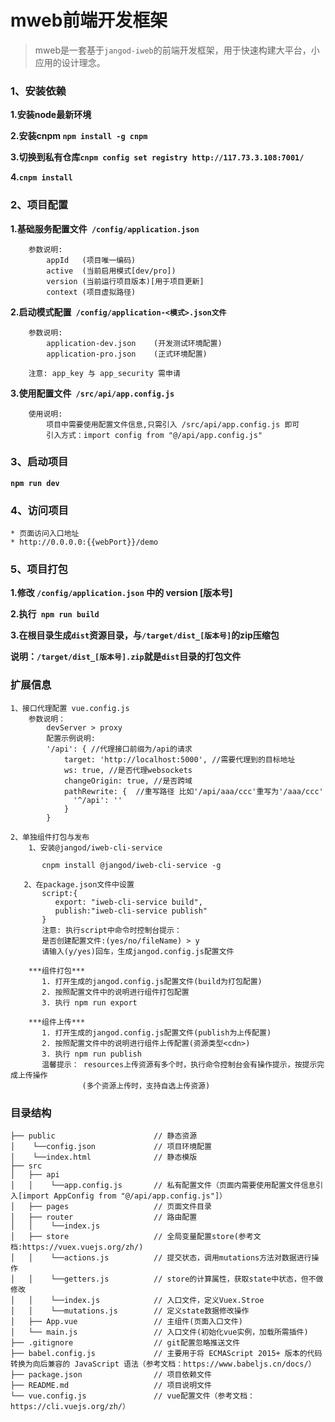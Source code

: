 # mweb前端开发框架
> mweb是一套基于`jangod-iweb`的前端开发框架，用于快速构建大平台，小应用的设计理念。

### 1、安装依赖
**1.安装node最新环境**

**2.安装cnpm `npm install -g cnpm`**

**3.切换到私有仓库`cnpm config set registry http://117.73.3.108:7001/`**

**4.`cnpm install`**

### 2、项目配置
**1.基础服务配置文件` /config/application.json`**
```
    参数说明: 
        appId   (项目唯一编码)
        active  (当前启用模式[dev/pro])
        version (当前运行项目版本)[用于项目更新]
        context (项目虚拟路径)
```
**2.启动模式配置` /config/application-<模式>.json文件`**
```
    参数说明:
        application-dev.json    (开发测试环境配置)
        application-pro.json    (正式环境配置)
        
    注意: app_key 与 app_security 需申请
```
**3.使用配置文件` /src/api/app.config.js`**
```
    使用说明:
        项目中需要使用配置文件信息,只需引入 /src/api/app.config.js 即可
        引入方式：import config from "@/api/app.config.js"
```
### 3、启动项目
**`npm run dev`**
### 4、访问项目
```
* 页面访问入口地址
* http://0.0.0.0:{{webPort}}/demo
```

### 5、项目打包
**1.修改 `/config/application.json` 中的 version [版本号]**

**2.执行` npm run build`**

**3.在根目录生成`dist`资源目录，与`/target/dist_[版本号]`的zip压缩包**

**说明：`/target/dist_[版本号].zip`就是`dist`目录的打包文件**
### 扩展信息
```
1、接口代理配置 vue.config.js
    参数说明：
        devServer > proxy
        配置示例说明:
        '/api': { //代理接口前缀为/api的请求
            target: 'http://localhost:5000', //需要代理到的目标地址
            ws: true, //是否代理websockets
            changeOrigin: true, //是否跨域
            pathRewrite: {  //重写路径 比如'/api/aaa/ccc'重写为'/aaa/ccc'
              '^/api': ''
            }
        }
```
```
2、单独组件打包与发布
    1、安装@jangod/iweb-cli-service  
    
       cnpm install @jangod/iweb-cli-service -g
       
   2、在package.json文件中设置
       script:{
          export: "iweb-cli-service build",
          publish:"iweb-cli-service publish"
       }
       注意: 执行script中命令时控制台提示：
       是否创建配置文件:(yes/no/fileName) > y
       请输入(y/yes)回车，生成jangod.config.js配置文件
       
    ***组件打包***
       1. 打开生成的jangod.config.js配置文件(build为打包配置)
       2. 按照配置文件中的说明进行组件打包配置
       3. 执行 npm run export
              
    ***组件上传***
       1. 打开生成的jangod.config.js配置文件(publish为上传配置)
       2. 按照配置文件中的说明进行组件上传配置(资源类型<cdn>)
       3. 执行 npm run publish
       温馨提示： resources上传资源有多个时，执行命令控制台会有操作提示，按提示完成上传操作
                (多个资源上传时，支持自选上传资源)
```
### 目录结构
```
├── public                      // 静态资源
│    └──config.json             // 项目环境配置
│    └──index.html              // 静态模版
├── src                         
│   ├── api
│   │    └──app.config.js       // 私有配置文件（页面内需要使用配置文件信息引入[import AppConfig from "@/api/app.config.js"]）
│   ├── pages                   // 页面文件目录
│   ├── router                  // 路由配置
│   │    └──index.js            
│   ├── store                   // 全局变量配置store(参考文档:https://vuex.vuejs.org/zh/)
│   │    └──actions.js          // 提交状态，调用mutations方法对数据进行操作 
│   │    └──getters.js          // store的计算属性，获取state中状态，但不做修改 
│   │    └──index.js            // 入口文件，定义Vuex.Stroe 
│   │    └──mutations.js        // 定义state数据修改操作 
│   ├── App.vue                 // 主组件(页面入口文件)
│   └── main.js                 // 入口文件(初始化vue实例，加载所需插件)
├── .gitignore                  // git配置忽略推送文件
├── babel.config.js             // 主要用于将 ECMAScript 2015+ 版本的代码转换为向后兼容的 JavaScript 语法（参考文档：https://www.babeljs.cn/docs/）
├── package.json                // 项目依赖文件
├── README.md                   // 项目说明文件
└── vue.config.js               // vue配置文件（参考文档：https://cli.vuejs.org/zh/）
```
